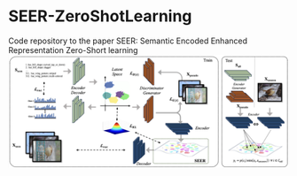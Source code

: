 # SEER-ZeroShotLearning
Code repository to the paper SEER: Semantic Encoded Enhanced Representation Zero-Short learning
![Our proposed architecture](./figures/architecture.png)
